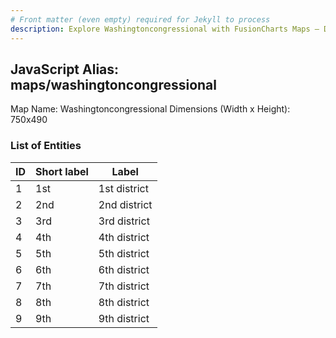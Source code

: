 ```yaml
---
# Front matter (even empty) required for Jekyll to process
description: Explore Washingtoncongressional with FusionCharts Maps – Detailed features for seamless integration. Try now & enhance your data visualization today! 
---
```


## JavaScript Alias: maps/washingtoncongressional

Map Name: Washingtoncongressional
Dimensions (Width x Height): 750x490





### List of Entities

ID | Short label | Label
---|---|---|
1|1st|1st district
2|2nd|2nd district
3|3rd|3rd district
4|4th|4th district
5|5th|5th district
6|6th|6th district
7|7th|7th district
8|8th|8th district
9|9th|9th district

